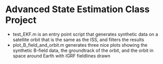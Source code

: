 # Advanced State Estimation Class Project

* test_EKF.m is an entry point script that generates synthetic data on a satellite orbit that is the same as the ISS, and filters the results
* plot_B_field_and_orbit.m generates three nice plots showing the synthetic B-field data, the groundtrack of the orbit, and the orbit in space around Earth with IGRF fieldlines drawn
